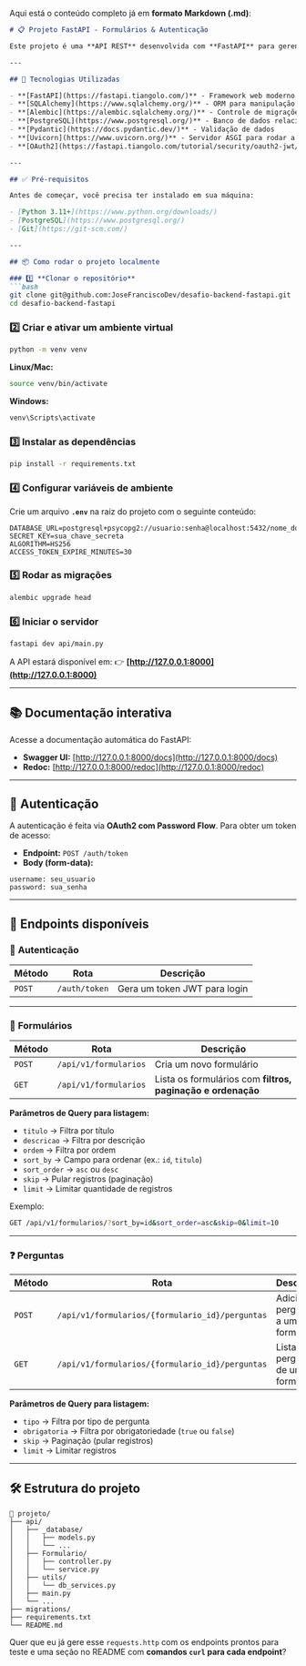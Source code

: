 Aqui está o conteúdo completo já em **formato Markdown (.md)**:

````markdown
# 📋 Projeto FastAPI - Formulários & Autenticação

Este projeto é uma **API REST** desenvolvida com **FastAPI** para gerenciamento de formulários e perguntas, incluindo autenticação via OAuth2.

---

## 🚀 Tecnologias Utilizadas

- **[FastAPI](https://fastapi.tiangolo.com/)** - Framework web moderno para Python
- **[SQLAlchemy](https://www.sqlalchemy.org/)** - ORM para manipulação de banco de dados
- **[Alembic](https://alembic.sqlalchemy.org/)** - Controle de migrações
- **[PostgreSQL](https://www.postgresql.org/)** - Banco de dados relacional
- **[Pydantic](https://docs.pydantic.dev/)** - Validação de dados
- **[Uvicorn](https://www.uvicorn.org/)** - Servidor ASGI para rodar a aplicação
- **[OAuth2](https://fastapi.tiangolo.com/tutorial/security/oauth2-jwt/)** - Autenticação e autorização

---

## ✅ Pré-requisitos

Antes de começar, você precisa ter instalado em sua máquina:

- [Python 3.11+](https://www.python.org/downloads/)
- [PostgreSQL](https://www.postgresql.org/)
- [Git](https://git-scm.com/)

---

## 📦 Como rodar o projeto localmente

### 1️⃣ **Clonar o repositório**
```bash
git clone git@github.com:JoseFranciscoDev/desafio-backend-fastapi.git
cd desafio-backend-fastapi
````

### 2️⃣ **Criar e ativar um ambiente virtual**

```bash
python -m venv venv
```

**Linux/Mac:**

```bash
source venv/bin/activate
```

**Windows:**

```bash
venv\Scripts\activate
```

### 3️⃣ **Instalar as dependências**

```bash
pip install -r requirements.txt
```

### 4️⃣ **Configurar variáveis de ambiente**

Crie um arquivo **`.env`** na raiz do projeto com o seguinte conteúdo:

```env
DATABASE_URL=postgresql+psycopg2://usuario:senha@localhost:5432/nome_do_banco
SECRET_KEY=sua_chave_secreta
ALGORITHM=HS256
ACCESS_TOKEN_EXPIRE_MINUTES=30
```

### 5️⃣ **Rodar as migrações**

```bash
alembic upgrade head
```

### 6️⃣ **Iniciar o servidor**

```bash
fastapi dev api/main.py
```

A API estará disponível em:
👉 **[http://127.0.0.1:8000](http://127.0.0.1:8000)**

---

## 📚 Documentação interativa

Acesse a documentação automática do FastAPI:

* **Swagger UI:** [http://127.0.0.1:8000/docs](http://127.0.0.1:8000/docs)
* **Redoc:** [http://127.0.0.1:8000/redoc](http://127.0.0.1:8000/redoc)

---

## 🔑 Autenticação

A autenticação é feita via **OAuth2 com Password Flow**.
Para obter um token de acesso:

* **Endpoint:** `POST /auth/token`
* **Body (form-data):**

```text
username: seu_usuario
password: sua_senha
```

---

## 📌 Endpoints disponíveis

### 🔐 **Autenticação**

| Método | Rota          | Descrição                    |
| ------ | ------------- | ---------------------------- |
| `POST` | `/auth/token` | Gera um token JWT para login |

---

### 📝 **Formulários**

| Método | Rota                  | Descrição                                                   |
| ------ | --------------------- | ----------------------------------------------------------- |
| `POST` | `/api/v1/formularios` | Cria um novo formulário                                     |
| `GET`  | `/api/v1/formularios` | Lista os formulários com **filtros, paginação e ordenação** |

**Parâmetros de Query para listagem:**

* `titulo` → Filtra por título
* `descricao` → Filtra por descrição
* `ordem` → Filtra por ordem
* `sort_by` → Campo para ordenar (ex.: `id`, `titulo`)
* `sort_order` → `asc` ou `desc`
* `skip` → Pular registros (paginação)
* `limit` → Limitar quantidade de registros

Exemplo:

```bash
GET /api/v1/formularios/?sort_by=id&sort_order=asc&skip=0&limit=10
```

---

### ❓ **Perguntas**

| Método | Rota                                            | Descrição                          |
| ------ | ----------------------------------------------- | ---------------------------------- |
| `POST` | `/api/v1/formularios/{formulario_id}/perguntas` | Adiciona perguntas a um formulário |
| `GET`  | `/api/v1/formularios/{formulario_id}/perguntas` | Lista perguntas de um formulário   |

**Parâmetros de Query para listagem:**

* `tipo` → Filtra por tipo de pergunta
* `obrigatoria` → Filtra por obrigatoriedade (`true` ou `false`)
* `skip` → Paginação (pular registros)
* `limit` → Limitar registros

---

## 🛠 Estrutura do projeto

```
📂 projeto/
├── api/
│   ├── _database/
│   │   ├── models.py
│   │   └── ...
│   ├── Formulario/
│   │   ├── controller.py
│   │   └── service.py
│   ├── utils/
│   │   └── db_services.py
│   ├── main.py
│   └── ...
├── migrations/
├── requirements.txt
└── README.md
```

Quer que eu já gere esse `requests.http` com os endpoints prontos para teste e uma seção no README com **comandos `curl` para cada endpoint**?
```
